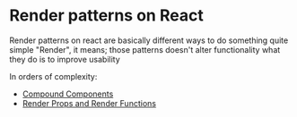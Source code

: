 # Render patterns on React

Render patterns on react are basically different ways to do something
quite simple "Render", it means; those patterns doesn't alter functionality
what they do is to improve usability

In orders of complexity:

- [Compound Components](./compoundComponents/)
- [Render Props and Render Functions](./renderPropsAndRenderFunctions/)
